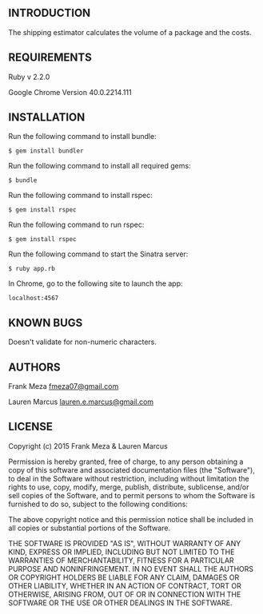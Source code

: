 INTRODUCTION
------------
The shipping estimator calculates the volume of a package and the costs.

REQUIREMENTS
------------
Ruby v 2.2.0

Google Chrome Version 40.0.2214.111


INSTALLATION
------------
Run the following command to install bundle:

  `$ gem install bundler`

Run the following command to install all required gems:

  `$ bundle`

Run the following command to install rspec:

  `$ gem install rspec`

Run the following command to run rspec:

  `$ gem install rspec`

Run the following command to start the Sinatra server:

  `$ ruby app.rb`

In Chrome, go to the following site to launch the app:

  `localhost:4567`


KNOWN BUGS
---------
Doesn't validate for non-numeric characters.

AUTHORS
-------
Frank Meza
fmeza07@gmail.com

Lauren Marcus
lauren.e.marcus@gmail.com


LICENSE
-------

Copyright (c) 2015 Frank Meza & Lauren Marcus

Permission is hereby granted, free of charge, to any person obtaining a copy of this software and associated documentation files (the "Software"), to deal in the Software without restriction, including without limitation the rights to use, copy, modify, merge, publish, distribute, sublicense, and/or sell copies of the Software, and to permit persons to whom the Software is furnished to do so, subject to the following conditions:

The above copyright notice and this permission notice shall be included in all copies or substantial portions of the Software.

THE SOFTWARE IS PROVIDED "AS IS", WITHOUT WARRANTY OF ANY KIND, EXPRESS OR IMPLIED, INCLUDING BUT NOT LIMITED TO THE WARRANTIES OF MERCHANTABILITY, FITNESS FOR A PARTICULAR PURPOSE AND NONINFRINGEMENT. IN NO EVENT SHALL THE AUTHORS OR COPYRIGHT HOLDERS BE LIABLE FOR ANY CLAIM, DAMAGES OR OTHER LIABILITY, WHETHER IN AN ACTION OF CONTRACT, TORT OR OTHERWISE, ARISING FROM, OUT OF OR IN CONNECTION WITH THE SOFTWARE OR THE USE OR OTHER DEALINGS IN THE SOFTWARE.
